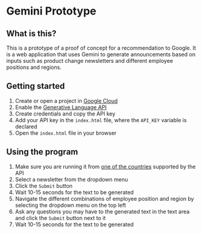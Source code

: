# Gemini Prototype

## What is this?

This is a prototype of a proof of concept for a recommendation to Google. It is a web application that uses Gemini to generate announcements based on inputs such as product change newsletters and different employee positions and regions.

## Getting started

1. Create or open a project in [Google Cloud](https://console.cloud.google.com/)
2. Enable the [Generative Language API](https://console.cloud.google.com/apis/api/generativelanguage.googleapis.com/)
3. Create credentials and copy the API key
4. Add your API key in the `index.html` file, where the `API_KEY` variable is declared
5. Open the `index.html` file in your browser

## Using the program

1. Make sure you are running it from [one of the countries](https://ai.google.dev/available_regions#available_regions) supported by the API
2. Select a newsletter from the dropdown menu
3. Click the `Submit` button
4. Wait 10-15 seconds for the text to be generated
5. Navigate the different combinations of employee position and region by selecting the dropdown menu on the top left
6. Ask any questions you may have to the generated text in the text area and click the `Submit` button next to it
7. Wait 10-15 seconds for the text to be generated
